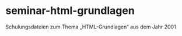 seminar-html-grundlagen
=======================
Schulungsdateien zum Thema „HTML-Grundlagen“ aus dem Jahr 2001
